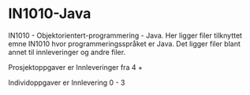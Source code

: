 # IN1010-Java
IN1010 - Objektorientert-programmering - Java. Her ligger filer tilknyttet emne IN1010 hvor programmeringsspråket er Java. Det ligger filer blant annet til innleveringer og andre filer.


Prosjektoppgaver er Innleveringer fra 4 +

Individoppgaver er Innlevering 0 - 3

